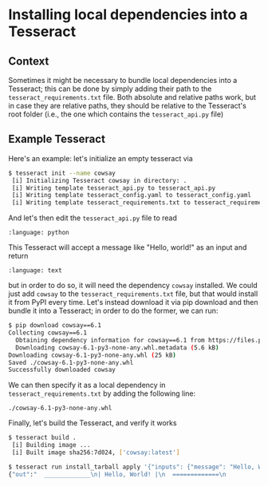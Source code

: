 # Installing local dependencies into a Tesseract

## Context
Sometimes it might be necessary to bundle local dependencies into a Tesseract;
this can be done by simply adding their path to the `tesseract_requirements.txt` file.
Both absolute and relative paths work, but in case they are relative paths, they should be
relative to the Tesseract's root folder (i.e., the one which contains the `tesseract_api.py` file)

## Example Tesseract
Here's an example: let's initialize an empty tesseract via
```bash
$ tesseract init --name cowsay
 [i] Initializing Tesseract cowsay in directory: .
 [i] Writing template tesseract_api.py to tesseract_api.py
 [i] Writing template tesseract_config.yaml to tesseract_config.yaml
 [i] Writing template tesseract_requirements.txt to tesseract_requirements.txt
 ```

 And let's then edit the `tesseract_api.py` file to read

```{literalinclude} ../../../../examples/conda/tesseract_api.py
:language: python
```


This Tesseract will accept a message like "Hello, world!" as an input and return
```{literalinclude} ../../../../examples/conda/expected_output.txt
:language: text
```

but in order to do so, it will need the dependency `cowsay` installed. We could just
add `cowsay` to the `tesseract_requirements.txt` file, but that would install it from PyPI every
time. Let's instead download it via pip download and then bundle it into a Tesseract; in order to
do the former, we can run:
```bash
$ pip download cowsay==6.1
Collecting cowsay==6.1
  Obtaining dependency information for cowsay==6.1 from https://files.pythonhosted.org/packages/f1/13/63c0a02c44024ee16f664e0b36eefeb22d54e93531630bd99e237986f534/cowsay-6.1-py3-none-any.whl.metadata
  Downloading cowsay-6.1-py3-none-any.whl.metadata (5.6 kB)
Downloading cowsay-6.1-py3-none-any.whl (25 kB)
Saved ./cowsay-6.1-py3-none-any.whl
Successfully downloaded cowsay
```

We can then specify it as a local dependency in `tesseract_requirements.txt` by adding the following line:
```
./cowsay-6.1-py3-none-any.whl
```

Finally, let's build the Tesseract, and verify it works
```bash
$ tesseract build .
 [i] Building image ...
 [i] Built image sha256:7d024, ['cowsay:latest']

$ tesseract run install_tarball apply '{"inputs": {"message": "Hello, World!"}}'
{"out":"  _____________\n| Hello, World! |\n  =============\n             \\\n              \\\n                ^__^\n                (oo)\\_______\n                (__)\\       )\\/\\\n                    ||----w |\n                    ||     ||"}
```
